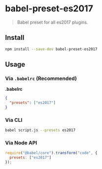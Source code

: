 # babel-preset-es2017

> Babel preset for all es2017 plugins.

## Install

```sh
npm install --save-dev babel-preset-es2017
```

## Usage

### Via `.babelrc` (Recommended)

**.babelrc**

```json
{
  "presets": ["es2017"]
}
```

### Via CLI

```sh
babel script.js --presets es2017
```

### Via Node API

```javascript
require("@babel/core").transform("code", {
  presets: ["es2017"]
});
```
